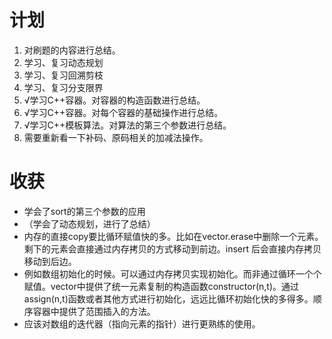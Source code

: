 # 计划
1. 对刷题的内容进行总结。
2. 学习、复习动态规划
3. 学习、复习回溯剪枝
4. 学习、复习分支限界
5. √学习C++容器。对容器的构造函数进行总结。
6. √学习C++容器。对每个容器的基础操作进行总结。
7. √学习C++模板算法。对算法的第三个参数进行总结。
8. 需要重新看一下补码、原码相关的加减法操作。


# 收获

* 学会了sort的第三个参数的应用
* （学会了动态规划，进行了总结）
* 内存的直接copy要比循环赋值快的多。比如在vector.erase中删除一个元素。剩下的元素会直接通过内存拷贝的方式移动到前边。insert 后会直接内存拷贝移动到后边。
* 例如数组初始化的时候。可以通过内存拷贝实现初始化。而非通过循环一个个赋值。vector中提供了统一元素复制的构造函数constructor(n,t)。通过assign(n,t)函数或者其他方式进行初始化，远远比循环初始化快的多得多。顺序容器中提供了范围插入的方法。
* 应该对数组的迭代器（指向元素的指针）进行更熟练的使用。